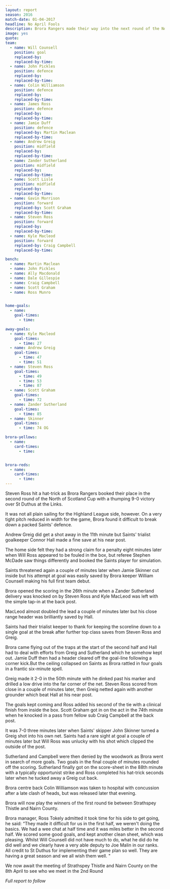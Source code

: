 ```yaml
---
layout: report
season: 2016
match-date: 01-04-2017
headline: No April Fools
description: Brora Rangers made their way into the next round of the North of Scotland Cup with ease.
image: yes
quote:
team:
  - name: Will Counsell
    position: goal
    replaced-by:
    replaced-by-time:
  - name: John Pickles
    position: defence
    replaced-by:
    replaced-by-time:
  - name: Colin Williamson
    position: defence
    replaced-by:
    replaced-by-time:
  - name: James Ross
    position: defence
    replaced-by:
    replaced-by-time:
  - name: Jamie Duff
    position: defence
    replaced-by: Martin Maclean
    replaced-by-time:
  - name: Andrew Greig
    position: midfield
    replaced-by:
    replaced-by-time:
  - name: Zander Sutherland
    position: midfield
    replaced-by:
    replaced-by-time:
  - name: Scott Lisle
    position: midfield
    replaced-by:
    replaced-by-time:
  - name: Gavin Morrison
    position: forward
    replaced-by: Scott Graham
    replaced-by-time:
  - name: Steven Ross
    position: forward
    replaced-by:
    replaced-by-time:
  - name: Kyle Macleod
    position: forward
    replaced-by: Craig Campbell
    replaced-by-time:

bench:
  - name: Martin Maclean
  - name: John Pickles
  - name: Ally Macdonald
  - name: Dale Gillespie
  - name: Craig Campbell
  - name: Scott Graham
  - name: Ross Munro


home-goals:
  - name:
    goal-times:
      - time:

away-goals:
  - name: Kyle Macleod
    goal-times:
      - time: 27
  - name: Andrew Greig
    goal-times:
      - time: 47
      - time: 51
  - name: Steven Ross
    goal-times:
      - time: 49
      - time: 53
      - time: 87
  - name: Scott Graham
    goal-times:
      - time: 72
  - name: Zander Sutherland
    goal-times:
      - time: 85
  - name: Skinner
    goal-times:
      - time: 74 OG

brora-yellows:
  - name:
    card-times:
      - time:


brora-reds:
  - name:
    card-times:
      - time:
---
```

Steven Ross hit a hat-trick as Brora Rangers booked their place in the second round of the North of Scotland Cup with a thumping 9-0 victory over St Duthus at the Links.

It was not all plain sailing for the Highland League side, however. On a very tight pitch reduced in width for the game, Brora found it difficult to break down a packed Saints' defence.

Andrew Greig did get a shot away in the 11th minute but Saints' trialist goalkeeper Connor Hall made a fine save at his near post.

The home side felt they had a strong claim for a penalty eight minutes later when Will Ross appeared to be fouled in the box, but referee Stephen McDade saw things differently and booked the Saints player for simulation.

Saints threatened again a couple of minutes later when Jamie Skinner cut inside but his attempt at goal was easily saved by Brora keeper William Counsell making his full first team debut.

Brora opened the scoring in the 26th minute when a Zander Sutherland delivery was knocked on by Steven Ross and Kyle MacLeod was left with the simple tap-in at the back post.

MacLeod almost doubled the lead a couple of minutes later but his close range header was brilliantly saved by Hall.

Saints had their trialist keeper to thank for keeping the scoreline down to a single goal at the break after further top class saves from Steven Ross and Greig.

Brora came flying out of the traps at the start of the second half and Hall had to deal with efforts from Greig and Sutherland which he somehow kept out. Jamie Duff then had a  header cleared off the goal-line following a corner kick.But the ceiling collapsed on Saints as Brora rattled in four goals in a frantic six-minute spell.

Greig made it 2-0 in the 50th  minute with he dinked past his marker and drilled a low drive into the far corner of the net.
Steven Ross scored from close in a couple of minutes later, then Greig netted again with another grounder which beat Hall at his near post.

The goals kept coming and Ross added his second of the tie with a clinical finish from inside the box.
Scott Graham got in on the act in the 74th minute when he knocked in a pass from fellow sub Craig Campbell at the back post.

It was 7-0 three minutes later when Saints' skipper John Skinner turned a Greig shot into his own net.
Saints had a rare sight at goal a couple of minutes later but Will Ross was unlucky with his shot which clipped the outside of the post.

Sutherland and Campbell were then denied by the woodwork as Brora went in search of more goals.
Two goals in the final couple of minutes rounded off the scoring.
Sutherland finally got on the score-sheet in the 88th minute with a typically opportunist strike and Ross completed his hat-trick seconds later when he tucked away a Greig cut back.

Brora centre back Colin Williamson was taken to hospital with concussion after a late clash of heads, but was released later that evening.

Brora will now play the winners of the first round tie between Strathspey Thistle and Nairn County.

Brora manager, Ross Tokely admitted it took time for his side to get going, he said: “They made it difficult for us in the first half, we weren't doing the basics. We had a wee chat at half time and it was miles better in the second half. We scored some good goals, and kept another clean sheet, which was pleasing. Whilst Will Counsell did not have much to do, what he did do he did well and we clearly have a very able deputy to Joe Malin in our ranks. All credit to St Duthus for implementing their game plan so well. They are having a great season and we all wish them well. "

We now await the meeting of Strathspey Thistle and Nairn County on the 8th April to see who we meet in the 2nd Round

*Full report to follow*

